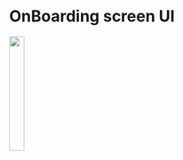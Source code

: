 # OnBoarding screen UI

<img src="https://user-images.githubusercontent.com/55477266/151504380-3c1268f6-8d09-490b-be08-68519920a4c3.png" width="23%"></img>
